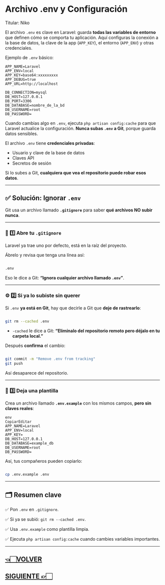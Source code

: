 # Archivo .env y Configuración

Titular: Niko

El archivo `.env` es clave en Laravel: guarda **todas las variables de entorno** que definen cómo se comporta tu aplicación. Aquí configuras la conexión a la base de datos, la clave de la app (`APP_KEY`), el entorno (`APP_ENV`) y otras credenciales.

Ejemplo de `.env` básico:

```
APP_NAME=Laravel
APP_ENV=local
APP_KEY=base64:xxxxxxxxx
APP_DEBUG=true
APP_URL=http://localhost

DB_CONNECTION=mysql
DB_HOST=127.0.0.1
DB_PORT=3306
DB_DATABASE=nombre_de_la_bd
DB_USERNAME=root
DB_PASSWORD=

```

Cuando cambias algo en `.env`, ejecuta `php artisan config:cache` para que Laravel actualice la configuración. **Nunca subas `.env` a Git**, porque guarda datos sensibles.

El archivo `.env` tiene **credenciales privadas**:

- Usuario y clave de la base de datos
- Claves API
- Secretos de sesión

Si lo subes a Git, **cualquiera que vea el repositorio puede robar esos datos**.

---

## ✅ **Solución: Ignorar `.env`**

Git usa un archivo llamado **`.gitignore`** para saber **qué archivos NO subir nunca**.

---

### 📂 **1️⃣ Abre tu `.gitignore`**

Laravel ya trae uno por defecto, está en la raíz del proyecto.

Ábrelo y revisa que tenga una línea así:

```bash

.env

```

Eso le dice a Git: **“Ignora cualquier archivo llamado `.env`”**.

---

### ⚙️ **2️⃣ Si ya lo subiste sin querer**

Si `.env` **ya está en Git**, hay que decirle a Git que **deje de rastrearlo**:

```bash

git rm --cached .env

```

- `-cached` le dice a Git: **“Elimínalo del repositorio remoto pero déjalo en tu carpeta local.”**

Después **confirma** el cambio:

```bash

git commit -m "Remove .env from tracking"
git push

```

Así desaparece del repositorio.

---

### 📌 **3️⃣ Deja una plantilla**

Crea un archivo llamado **`.env.example`** con los mismos campos, **pero sin claves reales**:

```
env
CopiarEditar
APP_NAME=Laravel
APP_ENV=local
APP_KEY=
DB_HOST=127.0.0.1
DB_DATABASE=example_db
DB_USERNAME=root
DB_PASSWORD=

```

Así, tus compañeros pueden copiarlo:

```bash

cp .env.example .env

```

---

## 🗂️ **Resumen clave**

✅ Pon `.env` en `.gitignore`.

✅ Si ya se subió: `git rm --cached .env`.

✅ Usa `.env.example` como plantilla limpia.

✅ Ejecuta `php artisan config:cache` cuando cambies variables importantes.

---

## [👈🏻VOLVER](Estructura%20de%20carpetas.md)

## [SIGUIENTE 👉🏻](Qué%20es%20Artisan.md)